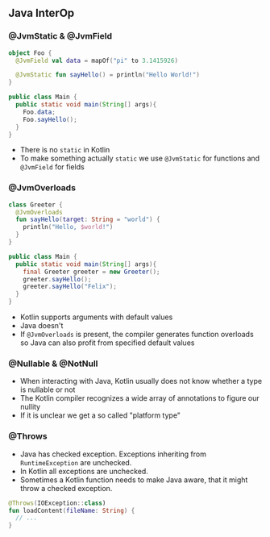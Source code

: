 
## Java InterOp

### @JvmStatic & @JvmField

```kotlin
object Foo {
  @JvmField val data = mapOf("pi" to 3.1415926)

  @JvmStatic fun sayHello() = println("Hello World!")
}
```

```java
public class Main {
  public static void main(String[] args){
    Foo.data;
    Foo.sayHello();
  }
}
```

* There is no `static` in Kotlin
* To make something actually `static` we use `@JvmStatic` for functions
  and `@JvmField` for fields

### @JvmOverloads

```kotlin
class Greeter {
  @JvmOverloads
  fun sayHello(target: String = "world") {
    println("Hello, $world!")
  }
}
```

```java
public class Main {
  public static void main(String[] args){
    final Greeter greeter = new Greeter();
    greeter.sayHello();
    greeter.sayHello("Felix");
  }
}
```

* Kotlin supports arguments with default values
* Java doesn't
* If `@JvmOverloads` is present, the compiler generates function overloads
  so Java can also profit from specified default values

### @Nullable & @NotNull

* When interacting with Java, Kotlin usually does not know whether a type is nullable or not
* The Kotlin compiler recognizes a wide array of annotations to figure our nullity
* If it is unclear we get a so called "platform type"

### @Throws

* Java has checked exception. Exceptions inheriting from `RuntimeException` are unchecked.
* In Kotlin all exceptions are unchecked.
* Sometimes a Kotlin function needs to make Java aware, that it might throw a checked exception.

```kotlin
@Throws(IOException::class)
fun loadContent(fileName: String) {
  // ...
}
```
